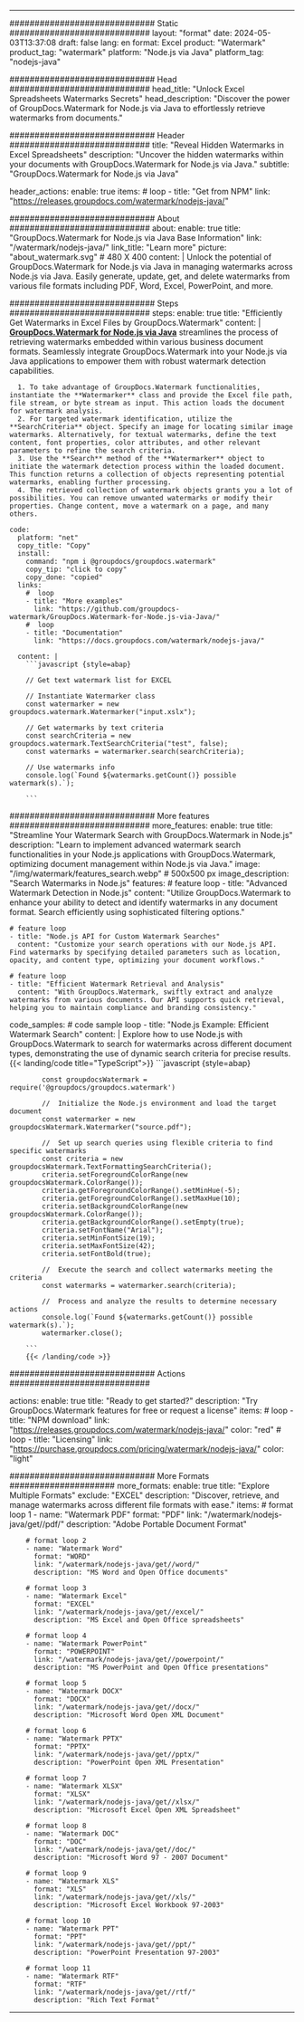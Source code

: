 
---
############################# Static ############################
layout: "format"
date:  2024-05-03T13:37:08
draft: false
lang: en
format: Excel
product: "Watermark"
product_tag: "watermark"
platform: "Node.js via Java"
platform_tag: "nodejs-java"

############################# Head ############################
head_title: "Unlock Excel Spreadsheets Watermarks Secrets"
head_description: "Discover the power of GroupDocs.Watermark for Node.js via Java to effortlessly retrieve watermarks from documents."

############################# Header ############################
title: "Reveal Hidden Watermarks in Excel Spreadsheets" 
description: "Uncover the hidden watermarks within your documents with GroupDocs.Watermark for Node.js via Java."
subtitle: "GroupDocs.Watermark for Node.js via Java" 

header_actions:
  enable: true
  items:
    #  loop
    - title: "Get from NPM"
      link: "https://releases.groupdocs.com/watermark/nodejs-java/"
      
############################# About ############################
about:
    enable: true
    title: "GroupDocs.Watermark for Node.js via Java Base Information"
    link: "/watermark/nodejs-java/"
    link_title: "Learn more"
    picture: "about_watermark.svg" # 480 X 400
    content: |
       Unlock the potential of GroupDocs.Watermark for Node.js via Java in managing watermarks across Node.js via Java. Easily generate, update, get, and delete watermarks from various file formats including PDF, Word, Excel, PowerPoint, and more.

############################# Steps ############################
steps:
    enable: true
    title: "Efficiently Get Watermarks in Excel Files by GroupDocs.Watermark"
    content: |
      **[GroupDocs.Watermark for Node.js via Java](https://products.groupdocs.com/watermark/nodejs-java/)** streamlines the process of retrieving watermarks embedded within various business document formats. Seamlessly integrate GroupDocs.Watermark into your Node.js via Java applications to empower them with robust watermark detection capabilities.
      
      1. To take advantage of GroupDocs.Watermark functionalities, instantiate the **Watermarker** class and provide the Excel file path, file stream, or byte stream as input. This action loads the document for watermark analysis.
      2. For targeted watermark identification, utilize the **SearchCriteria** object. Specify an image for locating similar image watermarks. Alternatively, for textual watermarks, define the text content, font properties, color attributes, and other relevant parameters to refine the search criteria.
      3. Use the **Search** method of the **Watermarker** object to initiate the watermark detection process within the loaded document. This function returns a collection of objects representing potential watermarks, enabling further processing.
      4. The retrieved collection of watermark objects grants you a lot of possibilities. You can remove unwanted watermarks or modify their properties. Change content, move a watermark on a page, and many others.
   
    code:
      platform: "net"
      copy_title: "Copy"
      install:
        command: "npm i @groupdocs/groupdocs.watermark"
        copy_tip: "click to copy"
        copy_done: "copied"
      links:
        #  loop
        - title: "More examples"
          link: "https://github.com/groupdocs-watermark/GroupDocs.Watermark-for-Node.js-via-Java/"
        #  loop
        - title: "Documentation"
          link: "https://docs.groupdocs.com/watermark/nodejs-java/"
          
      content: |
        ```javascript {style=abap}

        // Get text watermark list for EXCEL

        // Instantiate Watermarker class
        const watermarker = new groupdocs.watermark.Watermarker("input.xslx");
        
        // Get watermarks by text criteria
        const searchCriteria = new groupdocs.watermark.TextSearchCriteria("test", false);
        const watermarks = watermarker.search(searchCriteria);

        // Use watermarks info
        console.log(`Found ${watermarks.getCount()} possible watermark(s).`);
        
        ```            

############################# More features ############################
more_features:
  enable: true
  title: "Streamline Your Watermark Search with GroupDocs.Watermark in Node.js"
  description: "Learn to implement advanced watermark search functionalities in your Node.js applications with GroupDocs.Watermark, optimizing document management within Node.js via Java."
  image: "/img/watermark/features_search.webp" # 500x500 px
  image_description: "Search Watermarks in Node.js"
  features:
    # feature loop
    - title: "Advanced Watermark Detection in Node.js"
      content: "Utilize GroupDocs.Watermark to enhance your ability to detect and identify watermarks in any document format. Search efficiently using sophisticated filtering options."

    # feature loop
    - title: "Node.js API for Custom Watermark Searches"
      content: "Customize your search operations with our Node.js API. Find watermarks by specifying detailed parameters such as location, opacity, and content type, optimizing your document workflows."

    # feature loop
    - title: "Efficient Watermark Retrieval and Analysis"
      content: "With GroupDocs.Watermark, swiftly extract and analyze watermarks from various documents. Our API supports quick retrieval, helping you to maintain compliance and branding consistency."
      
  code_samples:
    # code sample loop
    - title: "Node.js Example: Efficient Watermark Search"
      content: |
        Explore how to use Node.js with GroupDocs.Watermark to search for watermarks across different document types, demonstrating the use of dynamic search criteria for precise results.
        {{< landing/code title="TypeScript">}}
        ```javascript {style=abap}
        
            const groupdocsWatermark = require('@groupdocs/groupdocs.watermark')

            //  Initialize the Node.js environment and load the target document
            const watermarker = new groupdocsWatermark.Watermarker("source.pdf");

            //  Set up search queries using flexible criteria to find specific watermarks
            const criteria = new groupdocsWatermark.TextFormattingSearchCriteria();
            criteria.setForegroundColorRange(new groupdocsWatermark.ColorRange());
            criteria.getForegroundColorRange().setMinHue(-5);
            criteria.getForegroundColorRange().setMaxHue(10);
            criteria.setBackgroundColorRange(new groupdocsWatermark.ColorRange());
            criteria.getBackgroundColorRange().setEmpty(true);
            criteria.setFontName("Arial");
            criteria.setMinFontSize(19);
            criteria.setMaxFontSize(42);
            criteria.setFontBold(true);
  
            //  Execute the search and collect watermarks meeting the criteria
            const watermarks = watermarker.search(criteria);

            //  Process and analyze the results to determine necessary actions
            console.log(`Found ${watermarks.getCount()} possible watermark(s).`);
            watermarker.close();

        ```
        {{< /landing/code >}}


############################# Actions ############################

actions:
  enable: true
  title: "Ready to get started?"
  description: "Try GroupDocs.Watermark features for free or request a license"
  items:
    #  loop
    - title: "NPM download"
      link: "https://releases.groupdocs.com/watermark/nodejs-java/"
      color: "red"
        #  loop
    - title: "Licensing"
      link: "https://purchase.groupdocs.com/pricing/watermark/nodejs-java/"
      color: "light"


############################# More Formats #####################
more_formats:
    enable: true
    title: "Explore Multiple Formats"
    exclude: "EXCEL"
    description: "Discover, retrieve, and manage watermarks across different file formats with ease."
    items: 
        # format loop 1
        - name: "Watermark PDF"
          format: "PDF"
          link: "/watermark/nodejs-java/get//pdf/"
          description: "Adobe Portable Document Format"

        # format loop 2
        - name: "Watermark Word"
          format: "WORD"
          link: "/watermark/nodejs-java/get//word/"
          description: "MS Word and Open Office documents"
          
        # format loop 3
        - name: "Watermark Excel"
          format: "EXCEL"
          link: "/watermark/nodejs-java/get//excel/"
          description: "MS Excel and Open Office spreadsheets"

        # format loop 4
        - name: "Watermark PowerPoint"
          format: "POWERPOINT"
          link: "/watermark/nodejs-java/get//powerpoint/"
          description: "MS PowerPoint and Open Office presentations"

        # format loop 5
        - name: "Watermark DOCX"
          format: "DOCX"
          link: "/watermark/nodejs-java/get//docx/"
          description: "Microsoft Word Open XML Document"
          
        # format loop 6
        - name: "Watermark PPTX"
          format: "PPTX"
          link: "/watermark/nodejs-java/get//pptx/"
          description: "PowerPoint Open XML Presentation"
          
        # format loop 7
        - name: "Watermark XLSX"
          format: "XLSX"
          link: "/watermark/nodejs-java/get//xlsx/"
          description: "Microsoft Excel Open XML Spreadsheet"

        # format loop 8
        - name: "Watermark DOC"
          format: "DOC"
          link: "/watermark/nodejs-java/get//doc/"
          description: "Microsoft Word 97 - 2007 Document"

        # format loop 9
        - name: "Watermark XLS"
          format: "XLS"
          link: "/watermark/nodejs-java/get//xls/"
          description: "Microsoft Excel Workbook 97-2003"

        # format loop 10
        - name: "Watermark PPT"
          format: "PPT"
          link: "/watermark/nodejs-java/get//ppt/"
          description: "PowerPoint Presentation 97-2003"

        # format loop 11
        - name: "Watermark RTF"
          format: "RTF"
          link: "/watermark/nodejs-java/get//rtf/"
          description: "Rich Text Format"

---